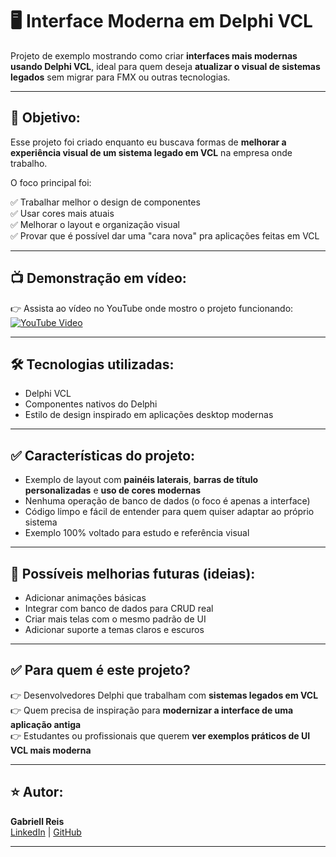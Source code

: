 # 🖥️ Interface Moderna em Delphi VCL

Projeto de exemplo mostrando como criar **interfaces mais modernas usando Delphi VCL**, ideal para quem deseja **atualizar o visual de sistemas legados** sem migrar para FMX ou outras tecnologias.

---

## 🎯 Objetivo:

Esse projeto foi criado enquanto eu buscava formas de **melhorar a experiência visual de um sistema legado em VCL** na empresa onde trabalho.

O foco principal foi:

✅ Trabalhar melhor o design de componentes  
✅ Usar cores mais atuais  
✅ Melhorar o layout e organização visual  
✅ Provar que é possível dar uma "cara nova" pra aplicações feitas em VCL  

---

## 📺 Demonstração em vídeo:

👉 Assista ao vídeo no YouTube onde mostro o projeto funcionando:  
[![YouTube Video](https://img.shields.io/badge/Ver%20no%20YouTube-red?style=for-the-badge&logo=youtube)](https://youtu.be/vhEjPhappXo)

---

## 🛠️ Tecnologias utilizadas:

- Delphi VCL
- Componentes nativos do Delphi
- Estilo de design inspirado em aplicações desktop modernas

---

## ✅ Características do projeto:

- Exemplo de layout com **painéis laterais**, **barras de título personalizadas** e **uso de cores modernas**
- Nenhuma operação de banco de dados (o foco é apenas a interface)
- Código limpo e fácil de entender para quem quiser adaptar ao próprio sistema
- Exemplo 100% voltado para estudo e referência visual

---

## 🧱 Possíveis melhorias futuras (ideias):

- Adicionar animações básicas
- Integrar com banco de dados para CRUD real
- Criar mais telas com o mesmo padrão de UI
- Adicionar suporte a temas claros e escuros

---

## ✅ Para quem é este projeto?

👉 Desenvolvedores Delphi que trabalham com **sistemas legados em VCL**  
👉 Quem precisa de inspiração para **modernizar a interface de uma aplicação antiga**  
👉 Estudantes ou profissionais que querem **ver exemplos práticos de UI VCL mais moderna**

---

## ⭐️ Autor:

**Gabriell Reis**  
[LinkedIn](https://www.linkedin.com/in/gabriell-reis-alvarenga/) | [GitHub](https://github.com/GabriellReis14)

---

